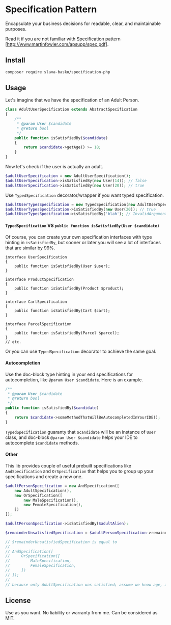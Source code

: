 # Specification Pattern

Encapsulate your business decisions for readable, clear, and maintainable purposes.

Read it if you are not familiar with Specification pattern [http://www.martinfowler.com/apsupp/spec.pdf].


## Install
```bash
composer require slava-basko/specification-php
```


## Usage
Let's imagine that we have the specification of an Adult Person.
```php
class AdultUserSpecification extends AbstractSpecification
{
    /**
     * @param User $candidate
     * @return bool
     */
    public function isSatisfiedBy($candidate)
    {
        return $candidate->getAge() >= 18;
    }
}
```

Now let's check if the user is actually an adult.
```php
$adultUserSpecification = new AdultUserSpecification();
$adultUserSpecification->isSatisfiedBy(new User(14)); // false
$adultUserSpecification->isSatisfiedBy(new User(20)); // true
```

Use `TypedSpecification` decorator/wrapper if you want typed specification.
```php
$adultUserTypesSpecification = new TypedSpecification(new AdultUserSpecification(), User::class);
$adultUserTypesSpecification->isSatisfiedBy(new User(20)); // true
$adultUserTypesSpecification->isSatisfiedBy('blah'); // InvalidArgumentException will be thrown
```


#### `TypedSpecification` VS `public function isSatisfiedBy(User $candidate)`
Of course, you can create your own specification interfaces with type hinting in `isSatisfiedBy`, 
but sooner or later you will see a lot of interfaces that are similar by 99%.
```
interface UserSpecification
{
    public function isSatisfiedBy(User $user);
}

interface ProductSpecification
{
    public function isSatisfiedBy(Product $product);
}

interface CartSpecification
{
    public function isSatisfiedBy(Cart $cart);
}

interface ParcelSpecification
{
    public function isSatisfiedBy(Parcel $parcel);
}
// etc.
```
Or you can use `TypedSpecification` decorator to achieve the same goal.


#### Autocompletion
Use the doc-block type hinting in your end specifications for autocompletion, like `@param User $candidate`.
Here is an example.
```php
/**
 * @param User $candidate
 * @return bool
 */
public function isSatisfiedBy($candidate)
{
    return $candidate->someMethodThatWillBeAutocompletedInYourIDE();
}
```
`TypedSpecification` guaranty that `$candidate` will be an instance of `User` class, 
and doc-block `@param User $candidate` helps your IDE to autocomplete `$candidate` methods.


#### Other
This lib provides couple of useful prebuilt specifications like `AndSpecification` and `OrSpecification` 
that helps you to group up your specifications and create a new one.
```php
$adultPersonSpecification = new AndSpecification([
    new AdultSpecification(),
    new OrSpecification([
        new MaleSpecification(),
        new FemaleSpecification(),
    ])
]);

$adultPersonSpecification->isSatisfiedBy($adultAlien);

$remainderUnsatisfiedSpecification = $adultPersonSpecification->remainderUnsatisfiedBy($adultAlien);

// $remainderUnsatisfiedSpecification is equal to
//
// AndSpecification([
//     OrSpecification([
//         MaleSpecification,
//         FemaleSpecification,
//     ])
// ]);
//
// because only AdultSpecification was satisfied; assume we know age, and we don't know alien sex.
```


## License
Use as you want. No liability or warranty from me. Can be considered as MIT.